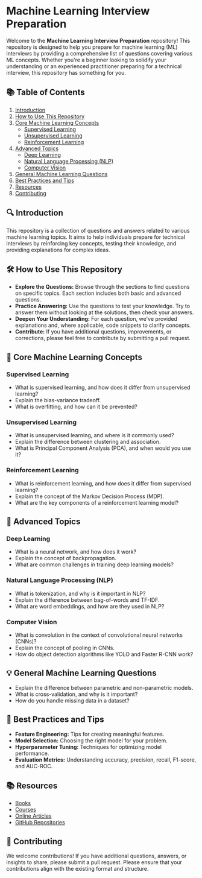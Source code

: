# Machine Learning Interview Preparation

Welcome to the **Machine Learning Interview Preparation** repository! This repository is designed to help you prepare for machine learning (ML) interviews by providing a comprehensive list of questions covering various ML concepts. Whether you're a beginner looking to solidify your understanding or an experienced practitioner preparing for a technical interview, this repository has something for you.

## 📚 Table of Contents

1. [Introduction](#introduction)
2. [How to Use This Repository](#how-to-use-this-repository)
3. [Core Machine Learning Concepts](#core-machine-learning-concepts)
    - [Supervised Learning](#supervised-learning)
    - [Unsupervised Learning](#unsupervised-learning)
    - [Reinforcement Learning](#reinforcement-learning)
4. [Advanced Topics](#advanced-topics)
    - [Deep Learning](#deep-learning)
    - [Natural Language Processing (NLP)](#natural-language-processing-nlp)
    - [Computer Vision](#computer-vision)
5. [General Machine Learning Questions](#general-machine-learning-questions)
6. [Best Practices and Tips](#best-practices-and-tips)
7. [Resources](#resources)
8. [Contributing](#contributing)

## 🔍 Introduction

This repository is a collection of questions and answers related to various machine learning topics. It aims to help individuals prepare for technical interviews by reinforcing key concepts, testing their knowledge, and providing explanations for complex ideas.

## 🛠️ How to Use This Repository

- **Explore the Questions:** Browse through the sections to find questions on specific topics. Each section includes both basic and advanced questions.
- **Practice Answering:** Use the questions to test your knowledge. Try to answer them without looking at the solutions, then check your answers.
- **Deepen Your Understanding:** For each question, we've provided explanations and, where applicable, code snippets to clarify concepts.
- **Contribute:** If you have additional questions, improvements, or corrections, please feel free to contribute by submitting a pull request.

## 🧠 Core Machine Learning Concepts

### Supervised Learning

- What is supervised learning, and how does it differ from unsupervised learning?
- Explain the bias-variance tradeoff.
- What is overfitting, and how can it be prevented?

### Unsupervised Learning

- What is unsupervised learning, and where is it commonly used?
- Explain the difference between clustering and association.
- What is Principal Component Analysis (PCA), and when would you use it?

### Reinforcement Learning

- What is reinforcement learning, and how does it differ from supervised learning?
- Explain the concept of the Markov Decision Process (MDP).
- What are the key components of a reinforcement learning model?

## 🚀 Advanced Topics

### Deep Learning

- What is a neural network, and how does it work?
- Explain the concept of backpropagation.
- What are common challenges in training deep learning models?

### Natural Language Processing (NLP)

- What is tokenization, and why is it important in NLP?
- Explain the difference between bag-of-words and TF-IDF.
- What are word embeddings, and how are they used in NLP?

### Computer Vision

- What is convolution in the context of convolutional neural networks (CNNs)?
- Explain the concept of pooling in CNNs.
- How do object detection algorithms like YOLO and Faster R-CNN work?

## 💡 General Machine Learning Questions

- Explain the difference between parametric and non-parametric models.
- What is cross-validation, and why is it important?
- How do you handle missing data in a dataset?

## 📝 Best Practices and Tips

- **Feature Engineering:** Tips for creating meaningful features.
- **Model Selection:** Choosing the right model for your problem.
- **Hyperparameter Tuning:** Techniques for optimizing model performance.
- **Evaluation Metrics:** Understanding accuracy, precision, recall, F1-score, and AUC-ROC.

## 📚 Resources

- [Books](#)
- [Courses](#)
- [Online Articles](#)
- [GitHub Repositories](#)

## 🤝 Contributing

We welcome contributions! If you have additional questions, answers, or insights to share, please submit a pull request. Please ensure that your contributions align with the existing format and structure.


